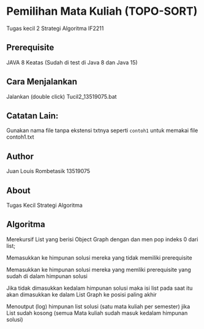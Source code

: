 # Pemilihan Mata Kuliah (TOPO-SORT)
Tugas kecil 2 Strategi Algoritma IF2211

## Prerequisite
JAVA 8 Keatas (Sudah di test di Java 8 dan Java 15)

## Cara Menjalankan
Jalankan (double click) Tucil2_13519075.bat

## Catatan Lain:
Gunakan nama file tanpa ekstensi txtnya seperti `contoh1` untuk memakai file contoh1.txt

## Author
Juan Louis Rombetasik 13519075

## About
Tugas Kecil Strategi Algoritma

## Algoritma
Merekursif List yang berisi Object Graph<String> dengan dan men pop indeks 0 dari list;

Memasukkan ke himpunan solusi mereka yang tidak memiliki prerequisite

Memasukkan ke himpunan solusi mereka yang memliki prerequisite yang sudah di dalam himpunan solusi

Jika tidak dimasukkan kedalam himpunan solusi maka isi list pada saat itu akan dimasukkan ke dalam List Graph<String> ke posisi paling akhir

Menoutput (log) himpunan list solusi (satu mata kuliah per semester) jika List sudah kosong (semua Mata kuliah sudah masuk kedalam himpunan solusi)
